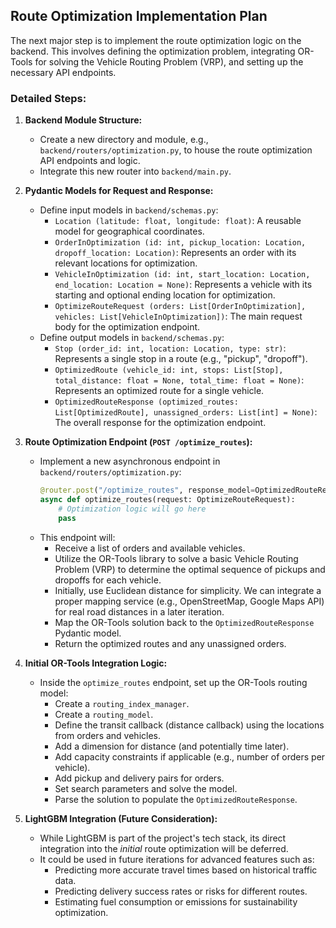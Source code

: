 ## Route Optimization Implementation Plan

The next major step is to implement the route optimization logic on the backend. This involves defining the optimization problem, integrating OR-Tools for solving the Vehicle Routing Problem (VRP), and setting up the necessary API endpoints.

### Detailed Steps:

1.  **Backend Module Structure:**
    *   Create a new directory and module, e.g., `backend/routers/optimization.py`, to house the route optimization API endpoints and logic.
    *   Integrate this new router into `backend/main.py`.

2.  **Pydantic Models for Request and Response:**
    *   Define input models in `backend/schemas.py`:
        *   `Location (latitude: float, longitude: float)`: A reusable model for geographical coordinates.
        *   `OrderInOptimization (id: int, pickup_location: Location, dropoff_location: Location)`: Represents an order with its relevant locations for optimization.
        *   `VehicleInOptimization (id: int, start_location: Location, end_location: Location = None)`: Represents a vehicle with its starting and optional ending location for optimization.
        *   `OptimizeRouteRequest (orders: List[OrderInOptimization], vehicles: List[VehicleInOptimization])`: The main request body for the optimization endpoint.
    *   Define output models in `backend/schemas.py`:
        *   `Stop (order_id: int, location: Location, type: str)`: Represents a single stop in a route (e.g., "pickup", "dropoff").
        *   `OptimizedRoute (vehicle_id: int, stops: List[Stop], total_distance: float = None, total_time: float = None)`: Represents an optimized route for a single vehicle.
        *   `OptimizedRouteResponse (optimized_routes: List[OptimizedRoute], unassigned_orders: List[int] = None)`: The overall response for the optimization endpoint.

3.  **Route Optimization Endpoint (`POST /optimize_routes`):**
    *   Implement a new asynchronous endpoint in `backend/routers/optimization.py`:
        ```python
        @router.post("/optimize_routes", response_model=OptimizedRouteResponse)
        async def optimize_routes(request: OptimizeRouteRequest):
            # Optimization logic will go here
            pass
        ```
    *   This endpoint will:
        *   Receive a list of orders and available vehicles.
        *   Utilize the OR-Tools library to solve a basic Vehicle Routing Problem (VRP) to determine the optimal sequence of pickups and dropoffs for each vehicle.
        *   Initially, use Euclidean distance for simplicity. We can integrate a proper mapping service (e.g., OpenStreetMap, Google Maps API) for real road distances in a later iteration.
        *   Map the OR-Tools solution back to the `OptimizedRouteResponse` Pydantic model.
        *   Return the optimized routes and any unassigned orders.

4.  **Initial OR-Tools Integration Logic:**
    *   Inside the `optimize_routes` endpoint, set up the OR-Tools routing model:
        *   Create a `routing_index_manager`.
        *   Create a `routing_model`.
        *   Define the transit callback (distance callback) using the locations from orders and vehicles.
        *   Add a dimension for distance (and potentially time later).
        *   Add capacity constraints if applicable (e.g., number of orders per vehicle).
        *   Add pickup and delivery pairs for orders.
        *   Set search parameters and solve the model.
        *   Parse the solution to populate the `OptimizedRouteResponse`.

5.  **LightGBM Integration (Future Consideration):**
    *   While LightGBM is part of the project's tech stack, its direct integration into the *initial* route optimization will be deferred.
    *   It could be used in future iterations for advanced features such as:
        *   Predicting more accurate travel times based on historical traffic data.
        *   Predicting delivery success rates or risks for different routes.
        *   Estimating fuel consumption or emissions for sustainability optimization.
